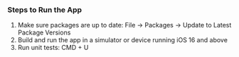 ### Steps to Run the App
1. Make sure packages are up to date: File -> Packages -> Update to Latest Package Versions
2. Build and run the app in a simulator or device running iOS 16 and above
3. Run unit tests: CMD + U  
